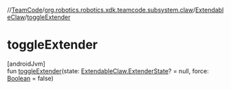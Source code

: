 //[TeamCode](../../../index.md)/[org.robotics.robotics.xdk.teamcode.subsystem.claw](../index.md)/[ExtendableClaw](index.md)/[toggleExtender](toggle-extender.md)

# toggleExtender

[androidJvm]\
fun [toggleExtender](toggle-extender.md)(state: [ExtendableClaw.ExtenderState](-extender-state/index.md)? = null, force: [Boolean](https://kotlinlang.org/api/latest/jvm/stdlib/kotlin/-boolean/index.html) = false)
